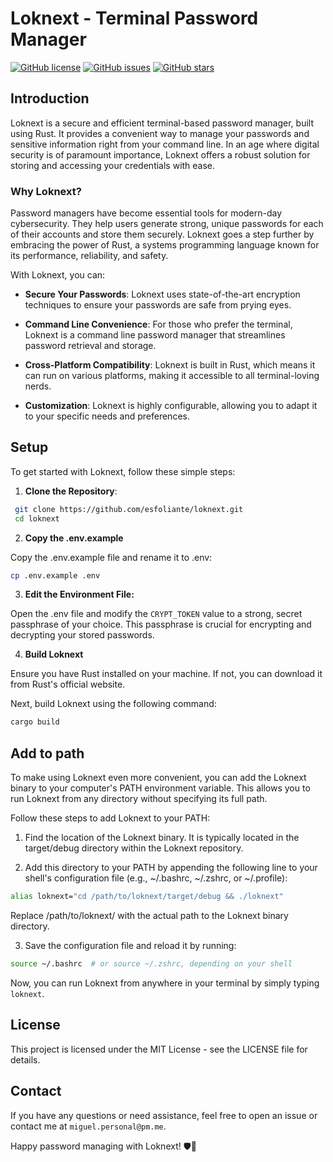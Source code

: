 # Loknext - Terminal Password Manager

[![GitHub license](https://img.shields.io/github/license/esfoliante/loknext)](https://github.com/esfoliante/loknext/blob/main/LICENSE)
[![GitHub issues](https://img.shields.io/github/issues/esfoliante/loknext)](https://github.com/esfoliante/loknext/issues)
[![GitHub stars](https://img.shields.io/github/stars/esfoliante/loknext)](https://github.com/esfoliante/loknext/stargazers)

## Introduction

Loknext is a secure and efficient terminal-based password manager, built using Rust. It provides a convenient way to manage your passwords and sensitive information right from your command line. In an age where digital security is of paramount importance, Loknext offers a robust solution for storing and accessing your credentials with ease.

### Why Loknext?

Password managers have become essential tools for modern-day cybersecurity. They help users generate strong, unique passwords for each of their accounts and store them securely. Loknext goes a step further by embracing the power of Rust, a systems programming language known for its performance, reliability, and safety.

With Loknext, you can:

- **Secure Your Passwords**: Loknext uses state-of-the-art encryption techniques to ensure your passwords are safe from prying eyes.

- **Command Line Convenience**: For those who prefer the terminal, Loknext is a command line password manager that streamlines password retrieval and storage.

- **Cross-Platform Compatibility**: Loknext is built in Rust, which means it can run on various platforms, making it accessible to all terminal-loving nerds.

- **Customization**: Loknext is highly configurable, allowing you to adapt it to your specific needs and preferences.

## Setup

To get started with Loknext, follow these simple steps:

1. **Clone the Repository**:

  ```sh
   git clone https://github.com/esfoliante/loknext.git
   cd loknext
   ```

2. **Copy the .env.example**

Copy the .env.example file and rename it to .env:

```sh
cp .env.example .env
```

3. **Edit the Environment File:**

Open the .env file and modify the ```CRYPT_TOKEN``` value to a strong, secret passphrase of your choice. This passphrase is crucial for encrypting and decrypting your stored passwords.

4. **Build Loknext**

Ensure you have Rust installed on your machine. If not, you can download it from Rust's official website.

Next, build Loknext using the following command:

```sh
cargo build
```

## Add to path

To make using Loknext even more convenient, you can add the Loknext binary to your computer's PATH environment variable. This allows you to run Loknext from any directory without specifying its full path.

Follow these steps to add Loknext to your PATH:

1. Find the location of the Loknext binary. It is typically located in the target/debug directory within the Loknext repository.

2. Add this directory to your PATH by appending the following line to your shell's configuration file (e.g., ~/.bashrc, ~/.zshrc, or ~/.profile):

```sh
alias loknext="cd /path/to/loknext/target/debug && ./loknext"
```

Replace /path/to/loknext/ with the actual path to the Loknext binary directory.

3. Save the configuration file and reload it by running:

```sh
source ~/.bashrc  # or source ~/.zshrc, depending on your shell
```

Now, you can run Loknext from anywhere in your terminal by simply typing ```loknext```.

## License

This project is licensed under the MIT License - see the LICENSE file for details.

## Contact

If you have any questions or need assistance, feel free to open an issue or contact me at ```miguel.personal@pm.me```.

Happy password managing with Loknext! 🛡️🔐
